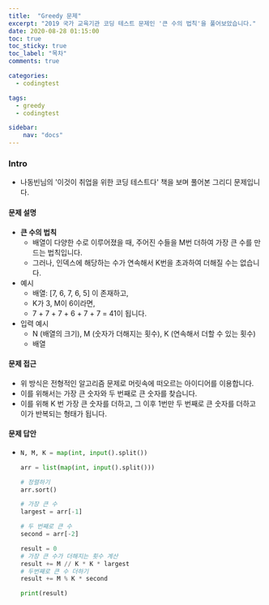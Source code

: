 ```yaml
---
title:  "Greedy 문제"
excerpt: "2019 국가 교육기관 코딩 테스트 문제인 '큰 수의 법칙'을 풀어보았습니다."
date: 2020-08-28 01:15:00 
toc: true
toc_sticky: true
toc_label: "목차"
comments: true

categories:
  - codingtest

tags:
  - greedy
  - codingtest

sidebar:
​    nav: "docs"
---
```








### Intro

- 나동빈님의 '이것이 취업을 위한 코딩 테스트다' 책을 보며 풀어본 그리디 문제입니다.



#### 문제 설명

- **큰 수의 법칙**
  - 배열이 다양한 수로 이루어졌을 때, 주어진 수들을 M번 더하여 가장 큰 수를 만드는 법칙입니다.
  - 그러나, 인덱스에 해당하는 수가 연속해서 K번을 초과하여 더해질 수는 없습니다.
- 예시
  - 배열: [7, 6, 7, 6, 5] 이 존재하고, 
  - K가 3, M이 6이라면, 
  - 7 + 7 + 7 + 6 + 7 + 7 = 41이 됩니다.
- 입력 예시
  - N (배열의 크기), M (숫자가 더해지는 횟수), K (연속해서 더할 수 있는 횟수)
  - 배열



#### 문제 접근 

- 위 방식은 전형적인 알고리즘 문제로 머릿속에 떠오르는 아이디어를 이용합니다.
- 이를 위해서는 가장 큰 숫자와 두 번째로 큰 숫자를 찾습니다.
- 이를 위해 K 번 가장 큰 숫자를 더하고, 그 이후 1번만 두 번째로 큰 숫자를 더하고 이가 반복되는 형태가 됩니다.



#### 문제 답안

- ```python
  N, M, K = map(int, input().split())
  
  arr = list(map(int, input().split()))
  
  # 정렬하기
  arr.sort()
  
  # 가장 큰 수
  largest = arr[-1]
  
  # 두 번째로 큰 수
  second = arr[-2]
  
  result = 0
  # 가장 큰 수가 더해지는 횟수 계산 
  result += M // K * K * largest
  # 두번째로 큰 수 더하기 
  result += M % K * second
  
  print(result)
  ```

  